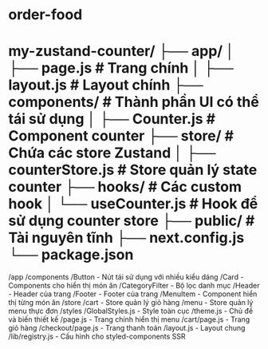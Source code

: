 # order-food

my-zustand-counter/
├── app/
│   ├── page.js         # Trang chính
│   ├── layout.js       # Layout chính
├── components/         # Thành phần UI có thể tái sử dụng
│   ├── Counter.js      # Component counter
├── store/              # Chứa các store Zustand
│   ├── counterStore.js # Store quản lý state counter
├── hooks/              # Các custom hook
│   └── useCounter.js   # Hook để sử dụng counter store
├── public/             # Tài nguyên tĩnh
├── next.config.js
└── package.json
===============================================================

/app
  /components
    /Button - Nút tái sử dụng với nhiều kiểu dáng
    /Card - Components cho hiển thị món ăn
    /CategoryFilter - Bộ lọc danh mục
    /Header - Header của trang
    /Footer - Footer của trang
    /MenuItem - Component hiển thị từng món ăn
  /store
    /cart - Store quản lý giỏ hàng
    /menu - Store quản lý menu thực đơn
  /styles
    /GlobalStyles.js - Style toàn cục
    /theme.js - Chủ đề và biến thiết kế
  /page.js - Trang chính hiển thị menu
  /cart/page.js - Trang giỏ hàng
  /checkout/page.js - Trang thanh toán
  /layout.js - Layout chung
/lib/registry.js - Cấu hình cho styled-components SSR